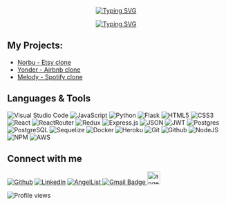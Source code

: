 

<!-- <h3 align="center">
  Heya 👋 My name is Yeshi. Welcome to my GitHub!
</h3> -->

<p align="center"><a href="https://git.io/typing-svg"><img src="https://readme-typing-svg.demolab.com?font=Fira+Code&pause=1000&width=435&lines=Heya+%F0%9F%91%8B+Welcome+to+my+GitHub+Page!;FullStack+Software+Engineer" alt="Typing SVG" /></a>
</p>

<p align="center"><a href="https://git.io/typing-svg"><img src="https://media1.giphy.com/media/qgQUggAC3Pfv687qPC/200.webp?cid=ecf05e47wonwgsmqiy2ve4y814chfkuhhls0f04mj010zrvv&rid=200.webp&ct=g" alt="Typing SVG" /></a>
</p>

  
## My Projects:
* [Norbu - Etsy clone](https://norbu.onrender.com/)
* [Yonder - Airbnb clone](https://yonder.onrender.com/)
* [Melody - Spotify clone](https://melody-2ymh.onrender.com/) 

<!-- [<img width="275" height="190" alt="splashpage" src="https://media1.giphy.com/media/lLwWHiClLCinYsCi9K/giphy.gif?cid=790b761129a139aba56c3e86da408b3f0f11440036f77987&rid=giphy.gif&ct=g">](https://norbu.onrender.com/) [<img width="275" height="190" alt="splashpage" src="https://media1.giphy.com/media/oG5vcNwCGWEfeE9bFC/giphy.gif?cid=790b7611e0020a1be47b6544aab31203b3760d737fb850c2&rid=giphy.gif&ct=g">](https://spoti8-39wb.onrender.com/) [<img width="275" height="190" alt="splashpage" src="https://media0.giphy.com/media/YxZRyKvY2wa1nRNVUG/giphy.gif?cid=790b761190dbb5381fb1e929cf4e2e9758cf72b3843cbdc6&rid=giphy.gif&ct=g">](https://yonder.onrender.com/) -->

     
## Languages & Tools
![Visual Studio Code](https://img.shields.io/badge/Visual%20Studio%20Code-0078d7.svg?style=for-the-badge&logo=visual-studio-code&logoColor=white)
![JavaScript](https://img.shields.io/badge/javascript-%23323330.svg?style=for-the-badge&logo=javascript&logoColor=%23F7DF1E)
![Python](https://img.shields.io/badge/python-3670A0?style=for-the-badge&logo=python&logoColor=ffdd54)
![Flask](https://img.shields.io/badge/flask-%23000.svg?style=for-the-badge&logo=flask&logoColor=white)
![HTML5](https://img.shields.io/badge/html5-%23E34F26.svg?style=for-the-badge&logo=html5&logoColor=white)
![CSS3](https://img.shields.io/badge/css3-%231572B6.svg?style=for-the-badge&logo=css3&logoColor=white)
![React](https://img.shields.io/badge/react-%2320232a.svg?style=for-the-badge&logo=react&logoColor=%2361DAFB)
![ReactRouter](https://img.shields.io/badge/React_Router-CA4245?style=for-the-badge&logo=react-router&logoColor=white)
![Redux](https://img.shields.io/badge/redux-%23593d88.svg?style=for-the-badge&logo=redux&logoColor=white)
![Express.js](https://img.shields.io/badge/express.js-%23404d59.svg?style=for-the-badge&logo=express&logoColor=%2361DAFB)
![JSON](https://img.shields.io/badge/json-5E5C5C?style=for-the-badge&logo=json&logoColor=white)
![JWT](https://img.shields.io/badge/JWT-black?style=for-the-badge&logo=JSON%20web%20tokens)
![Postgres](https://img.shields.io/badge/postgres-%23316192.svg?style=for-the-badge&logo=postgresql&logoColor=white)
![PostgreSQL](https://img.shields.io/badge/PostgreSQL-316192?style=for-the-badge&logo=postgresql&logoColor=white)
![Sequelize](https://img.shields.io/badge/Sequelize-52B0E7?style=for-the-badge&logo=Sequelize&logoColor=white)
![Docker](https://img.shields.io/badge/docker-%230db7ed.svg?style=for-the-badge&logo=docker&logoColor=white)
![Heroku](https://img.shields.io/badge/heroku-%23430098.svg?style=for-the-badge&logo=heroku&logoColor=white)
![Git](https://img.shields.io/badge/git-%23F05033.svg?style=for-the-badge&logo=git&logoColor=white)
![Github](https://img.shields.io/badge/GitHub-100000?style=for-the-badge&logo=github&logoColor=white)
![NodeJS](https://img.shields.io/badge/node.js-6DA55F?style=for-the-badge&logo=node.js&logoColor=white)
![NPM](https://img.shields.io/badge/npm-CB3837?style=for-the-badge&logo=npm&logoColor=white)
![AWS](https://img.shields.io/badge/Amazon_AWS-232F3E?style=for-the-badge&logo=amazon-aws&logoColor=white)


## Connect with me 
<a href="https://github.com/akyoshicode" target="_blank"><img alt="Github" src="https://img.shields.io/badge/GitHub-%2312100E.svg?&style=for-the-badge&logo=Github&logoColor=white" /></a> <a href="https://www.linkedin.com/in/akyeshi/" target="_blank">![LinkedIn](https://img.shields.io/badge/linkedin-%230077B5.svg?style=for-the-badge&logo=linkedin&logoColor=white)</a> <a href="https://angel.co/u/akyeshi" target="_blank">![AngelList](https://img.shields.io/badge/wellfound-%ccc.svg?&style=for-the-badge&logo=medium&logoColor=white)
  </a> <a href="mailto:akyeshi@outlook.com" target="_blank">
    <img src="https://img.shields.io/badge/Gmail-D14836?style=for-the-badge&logo=gmail&logoColor=white" alt="Gmail Badge"/>
  </a>
[<img src='https://img.shields.io/badge/AngelList-%23D4D4D4.svg?style=for-the-badge&logo=AngelList&logoColor=black' alt='angellist' height='30'>](https://angel.co/u/akyeshi) 



<!--
**akyeshi8/akyeshi8** is a ✨ _special_ ✨ repository because its `README.md` (this file) appears on your GitHub profile.

Here are some ideas to get you started:

- 🔭 I’m currently working on ...
- 🌱 I’m currently learning ...
- 👯 I’m looking to collaborate on ...
- 🤔 I’m looking for help with ...
- 💬 Ask me about ...
- 📫 How to reach me: ...
- 😄 Pronouns: ...
- ⚡ Fun fact: ...
-->

![Profile views](https://gpvc.arturio.dev/akyeshi)  
